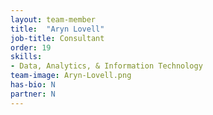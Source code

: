 ```yaml
---
layout: team-member
title:  "Aryn Lovell"
job-title: Consultant
order: 19
skills:
- Data, Analytics, & Information Technology
team-image: Aryn-Lovell.png
has-bio: N
partner: N
---
```

